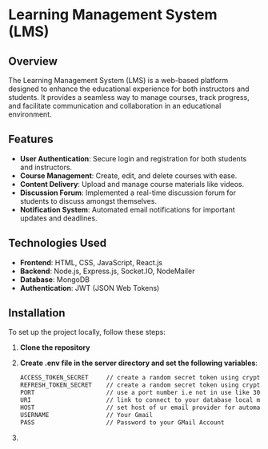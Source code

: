 # Learning Management System (LMS)

## Overview

The Learning Management System (LMS) is a web-based platform designed to enhance the educational experience for both instructors and students. It provides a seamless way to manage courses, track progress, and facilitate communication and collaboration in an educational environment.

## Features

- **User Authentication**: Secure login and registration for both students and instructors.
- **Course Management**: Create, edit, and delete courses with ease.
- **Content Delivery**: Upload and manage course materials like videos.
- **Discussion Forum**: Implemented a real-time discussion forum for students to discuss amongst themselves.
- **Notification System**: Automated email notifications for important updates and deadlines.

## Technologies Used

- **Frontend**: HTML, CSS, JavaScript, React.js
- **Backend**: Node.js, Express.js, Socket.IO, NodeMailer
- **Database**: MongoDB
- **Authentication**: JWT (JSON Web Tokens)

## Installation

To set up the project locally, follow these steps:

1. **Clone the repository**

2. **Create .env file in the server directory and set the following variables**:
   ```bash
   ACCESS_TOKEN_SECRET     // create a random secret token using crypto on node terminal
   REFRESH_TOKEN_SECRET    // create a random secret token using crypto on node terminal
   PORT                    // use a port number i.e not in use like 3000
   URI                     // link to connect to your database local mongodb uri or ATLAS
   HOST                    // set host of ur email provider for automated email like smtp.gmail.com
   USERNAME                // Your Gmail
   PASS                    // Password to your GMail Account
   ```
2. 

